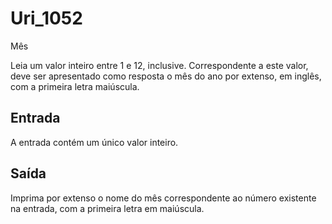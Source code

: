 # Uri_1052
Mês

Leia um valor inteiro entre 1 e 12, inclusive. Correspondente a este valor, deve ser apresentado como resposta o mês do ano por extenso, em inglês, com a primeira letra maiúscula.

## Entrada

A entrada contém um único valor inteiro.

## Saída

Imprima por extenso o nome do mês correspondente ao número existente na entrada, com a primeira letra em maiúscula.
